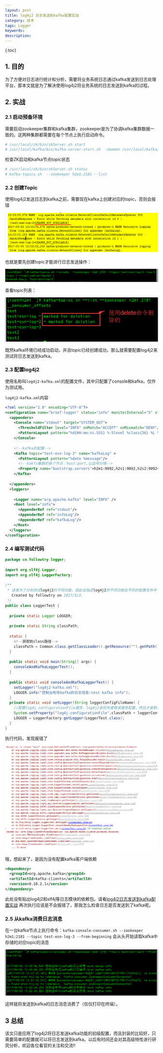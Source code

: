 ```yaml
---
layout: post
title: log4j2 日志发送到kafka配置实战
category: 技术
tags: Logger
keywords: 
description:  
---
```


{:toc}

## 1. 目的

为了方便对日志进行统计和分析，需要将业务系统日志通过kafka发送到日志处理平台，那本文就是为了解决使用log4j2将业务系统的日志发送到kafka的过程。


## 2. 实战

### 2.1 启动预备环境

需要启动zookeeper集群和kafka集群，zookeeper是为了协调kafka集群数据一致的。这两种集群都需要在每个节点上执行启动命令。

```bash
# /usr/local/zk/bin/zkServer.sh start
# /usr/local/kafka/bin/kafka-server-start.sh  -daemon /usr/local/kafka/config/server.properties 
```

检查ZK启动和kafka节点topic状态

```bash
# /usr/local/zk/bin/zkServer.sh status
# kafka-topics.sh  --zookeeper h2m1:2181 --list 
```

### 2.2 创建Topic

使用log4j2发送日志到kafka之前，需要现在kafka上创建对应的topic，否则会报错

![log4j2-kafka](//raw.githubusercontent.com/George5814/blog-pic/master/image/log4j2/log4j2-kafka-1.png)

也就是要先创建topic才能进行日志发送操作：

![log4j2-kafka](//raw.githubusercontent.com/George5814/blog-pic/master/image/log4j2/log4j2-kafka-3.png)

查看topic列表：

![log4j2-kafka](//raw.githubusercontent.com/George5814/blog-pic/master/image/log4j2/log4j2-kafka-2.png)


既然kafka环境已经成功启动，并且topic已经创建成功，那么就需要配置log4j2来测试将日志发送到kafka。

### 2.3 配置log4j2

使用名称叫`log4j2-kafka.xml`的配置文件，其中只配置了console和kafka，仅作为测试用。


`log4j2-kafka.xml`内容

```xml
<?xml version="1.0" encoding="UTF-8"?>
<configuration name="brief-logger" status="info" monitorInterval="5" strict="false">
  <appenders>
    <Console name="stdout" target="SYSTEM_OUT">
      <ThresholdFilter level="INFO" onMatch="ACCEPT" onMismatch="DENY"/>
      <PatternLayout pattern="%d{HH:mm:ss.SSS} %-5level %class{36} %L %M - %msg%xEx%n"/>
    </Console>

    <!--kafka的配置-->
    <Kafka topic="test-esn-log-3" name="kafkaLog" >
      <PatternLayout pattern="%date %message"/>
      <!--kakfa集群的各个节点：host:port,以逗号分隔-->
      <Property name="bootstrap.servers">h2m1:9092,h2s1:9092,h2s2:9092</Property>
    </Kafka>

  </appenders>
  <loggers>

    <Logger name="org.apache.kafka" level="INFO" />
    <Root level="info">
      <AppenderRef ref="stdout"/>
      <AppenderRef ref="infoLog"/>
      <AppenderRef ref="kafkaLog"/>
    </Root>
  </loggers>
</configuration>
```

### 2.4 编写测试代码

```java
package cn.followtry.logger;

import org.slf4j.Logger;
import org.slf4j.LoggerFactory;

/**
 * 该类为了分别测试log4j2的不同功能，因此会指定log4j2的不同功能在不同的配置文件中 
   Created by followtry on 2017/5/2.
 */
public class LoggerTest {

  private static Logger LOGGER;

  private static String classPath;

  static {
    <!--获取到class路径-->
    classPath = Common.class.getClassLoader().getResource("").getPath();
  }

  public static void main(String[] args) {
    consoleAndKafkaLoggerTest();
  }

  public static void consoleAndKafkaLoggerTest() {
    setLogger("log4j2-kafka.xml");
    LOGGER.info("控制台和写kafka的日志信息:test kafka info");
  }
  private static void setLogger(String loggerConfigFileName) {
    //配置log4j.configurationFile属性，log4j2会优先使用该属性配置，然后才是默认配置文件名。
    System.setProperty("log4j.configurationFile",classPath + loggerConfigFileName);
    LOGGER = LoggerFactory.getLogger(LoggerTest.class);
  }
}
```

执行代码，发现报错了

![log4j2-kafka](//raw.githubusercontent.com/George5814/blog-pic/master/image/log4j2/log4j2-kafka-4.png)

哦，想起来了，是因为没有配置kafka客户端依赖

```xml
<dependency>
  <groupId>org.apache.kafka</groupId>
  <artifactId>kafka-clients</artifactId>
  <version>0.10.2.1</version>
</dependency>
```

此处没有贴出log4j2和slf4j等日志模块的依赖包。请看[log4j2日志发送到kafka配置实战](http://followtry.cn/2017/04/26/log4j2-action.html) 
再次执行应该是不会报错了，那我怎么检查日志是否发送到了kafka呢。

### 2.5 从kafka消费日志消息

在一台kafka节点上执行命令：`kafka-console-consumer.sh --zookeeper h2m1:2181 --topic test-esn-log-3 --from-beginning` 会从头开始读取kafka中存储的对应topic的消息

![log4j2-kafka](//raw.githubusercontent.com/George5814/blog-pic/master/image/log4j2/log4j2-kafka-5.png)

这样就将发送到kafka的日志消息消费了（仅仅打印在终端）。

## 3 总结

该文只是应用了log4j2将日志发送kafka功能的初级配置，而且封装的比较好，只需要简单的配置就可以将日志发送到kafka。以后有时间还会对其高级特性进行研究分析，欢迎各位看官的关注和交流!!




